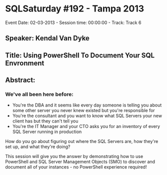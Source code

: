 # SQLSaturday #192 - Tampa 2013
Event Date: 02-03-2013 - Session time: 00:00:00 - Track: Track 6
## Speaker: Kendal Van Dyke
## Title: Using PowerShell To Document Your SQL Envronment
## Abstract:
### We've all been here before: 
- You're the DBA and it seems like every day someone is telling you about some other server you never knew existed but you're responsible for 
- You're the consultant and you want to know what SQL Servers your new client has but they can't tell you 
- You're the IT Manager and your CTO asks you for an inventory of every SQL Server running in production 

How do you go about figuring out where the SQL Servers are, how they're set up, and what they're doing? 

This session will give you the answer by demonstrating how to use PowerShell and SQL Server Management Objects (SMO) to discover and document all of your instances - no PowerShell experience required!

